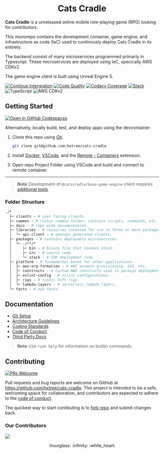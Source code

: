 <h1 align="center">Cats Cradle</h1>

**Cats Cradle** is a unreleased online mobile role-playing game (RPG) looking
for contributors.

This monorepo contains the development container, game engine, and
infrastructure as code (IaC) used to continously deploy Cats Cradle in its
entirety.

The backend consist of many microservices programmed primarly in Typescript.
These microservices are deployed using IaC, specically AWS CDKv2.

The game engine client is built using Unreal Engine 5.

[![Continue Intergration](https://github.com/hxtree/cats-cradle/actions/workflows/ci.yml/badge.svg)](https://github.com/hxtree/cats-cradle/actions/workflows/ci.yml)
[![Code Quality](https://app.codacy.com/project/badge/Grade/8024531285164025aef972fcb059ea74)](https://www.codacy.com/gh/hxtree/cats-cradle/dashboard?utm_source=github.com&utm_medium=referral&utm_content=hxtree/cats-cradle&utm_campaign=Badge_Grade)
[![Codacy Coverage](https://app.codacy.com/project/badge/Coverage/8024531285164025aef972fcb059ea74)](https://www.codacy.com/gh/hxtree/cats-cradle/dashboard?utm_source=github.com&utm_medium=referral&utm_content=hxtree/cats-cradle&utm_campaign=Badge_Coverage)
[![Slack](https://img.shields.io/badge/slack-catscradle-purple)](https://catscradle.slack.com/archives/C04JH10RP9V)
![TypeScript](https://shields.io/badge/typescript-3178C6?logo=TypeScript&logoColor=FFF&style=flat-square)
![AWS CDKv2](https://shields.io/badge/cdkv2-FF9900?logo=amazon-aws&logoColor=FFF&style=flat-square)

## Getting Started

[![Open in GitHub Codespaces](https://github.com/codespaces/badge.svg)](https://github.com/codespaces/new?hide_repo_select=true&ref=main&repo=438855397)

Alternatively, locally build, test, and deploy apps using the devcontainer:

1. Clone this repo using [Git](https://git-scm.com/downloads).

   ```bash
   git clone git@github.com:hxtree/cats-cradle
   ```

2. Install [Docker](https://docs.docker.com/get-docker/),
   [VSCode](https://code.visualstudio.com/), and the
   [Remote - Containers](https://code.visualstudio.com/docs/remote/containers-tutorial)
   extension.

3. Open repo Project Folder using VSCode and build and connect to remote
   container.

---

> **Note** Development of `@catscradle/base-game-engine` client requires
> [additional tools](clients/base-game-engine/README.md).

### Folder Structure

```graphql
./*
  ├─ clients - # user facing clients.
  ├─ common - # rushjs common folder; contains scripts, commands, etc.
  ├─ docs - # repo wide documentation.
  ├─ libraries - # resources intented for use in three or more packages.
  │  └─ api-client - # openapi generated clients.
  ├─ packages - # contains deployable microservices.
  │  └─ ./**/*
  │     ├─ bin - # binary file that invokes stack.
  │     ├─ src - # source code.
  │     └─ stack - # CDK deployment code.
  ├─ platform - # fundemental bases for other applications.
  │  ├─ aws-org-formation - # AWS account provisioning, SSO, etc.
  │  ├─ constructs - # Custom AWS constructs used in package deployments.
  │  ├─ eslint-config - # eslint configurations.
  │  ├─ rigs - # rushjs heft rigs.
  │  └─ lambda-layers - # serverless lambda layers.
  └─ tests - # e2e tests.
```

## Documentation

- [Git Setup](docs/git-setup.md)
- [Architecture Guidelines](docs/architecture-guidelines.md)
- [Coding Standards](docs/CODING_STANDARDS.md)
- [Code of Conduct](docs/CODE_OF_CONDUCT.md)
- [Third Party Docs](docs/third-party-docs.md)

> **Note** Use `rush help` for information on builtin commands.

## Contributing

[![PRs Welcome](https://img.shields.io/badge/PRs-welcome-brightgreen.svg)](http://makeapullrequest.com)

Pull requests and bug reports are welcome on GitHub at
<https://github.com/hxtree/cats-cradle>. This project is intended to be a safe,
welcoming space for collaboration, and contributors are expected to adhere to
the [code of conduct](docs/CODE_OF_CONDUCT.md).

The quickest way to start contibuting is to
[fork repo](https://github.com/hxtree/cats-cradle/fork) and submit changes back.

### Our Contributors

<a href="https://github.com/hxtree/cats-cradle/graphs/contributors">
  <img src="https://contrib.rocks/image?repo=hxtree/cats-cradle" />
</a>

<p align="center">
:hourglass: :infinity: :white_heart:
</p>
